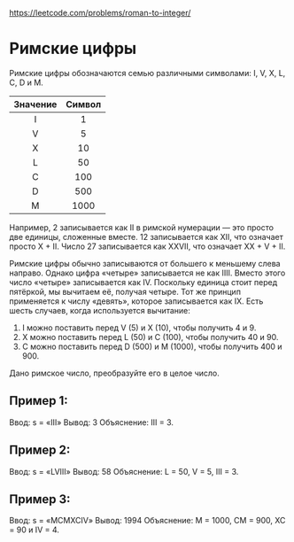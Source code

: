 https://leetcode.com/problems/roman-to-integer/
# Римские цифры

Римские цифры обозначаются семью различными символами: I, V, X, L, C, D и M.

| Значение | Символ |
|:--------:|:------:|
|    I     |   1    |
|    V     |   5    |
|    X     |   10   |
|    L     |   50   |
|    C     |  100   |
|    D     |  500   |
|    M     |  1000  |

Например, 2 записывается как II в римской нумерации — это просто две единицы, сложенные вместе. 12 записывается как XII, что означает просто X + II. Число 27 записывается как XXVII, что означает XX + V + II.

Римские цифры обычно записываются от большего к меньшему слева направо. Однако цифра «четыре» записывается не как IIII. Вместо этого число «четыре» записывается как IV. Поскольку единица стоит перед пятёркой, мы вычитаем её, получая четыре. Тот же принцип применяется к числу «девять», которое записывается как IX. Есть шесть случаев, когда используется вычитание:
1. I можно поставить перед V (5) и X (10), чтобы получить 4 и 9.
2. X можно поставить перед L (50) и C (100), чтобы получить 40 и 90.
3. C можно поставить перед D (500) и M (1000), чтобы получить 400 и 900.

Дано римское число, преобразуйте его в целое число.

## Пример 1:
Ввод: s = «III»
Вывод: 3
Объяснение: III = 3.

## Пример 2:
Ввод: s = «LVIII»
Вывод: 58
Объяснение: L = 50, V = 5, III = 3.

## Пример 3:
Ввод: s = «MCMXCIV»
Вывод: 1994
Объяснение: M = 1000, CM = 900, XC = 90 и IV = 4.